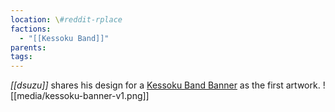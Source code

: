 ```yaml
---
location: \#reddit-rplace
factions:
  - "[[Kessoku Band]]"
parents: 
tags: 
---
```

*[[dsuzu]]* shares his design for a [Kessoku Band Banner](https://discord.com/channels/1093664259273130084/1131230952119615600/1131425336459010141) as the first artwork.
![[media/kessoku-banner-v1.png]]
